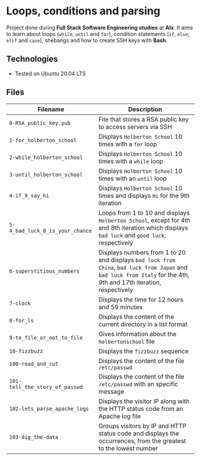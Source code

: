 # Loops, conditions and parsing

Project done during **Full Stack Software Engineering studies** at **Alx**. It aims to learn about loops (`while`, `until` and `for`), condition statements (`if`, `else`, `elif` and `case`), shebangs and how to create SSH keys with **Bash**.

## Technologies
* Tested on Ubuntu 20.04 LTS

## Files

| Filename | Description |
| -------- | ----------- |
| `0-RSA_public_key.pub` | File that stores a RSA public key to access servers via SSH |
| `1-for_holberton_school` | Displays `Holberton School` 10 times with a `for` loop |
| `2-while_holberton_school` | Displays `Holberton School` 10 times with a `while` loop |
| `3-until_holberton_school` | Displays `Holberton School` 10 times with an `until` loop |
| `4-if_9_say_hi` | Displays `Holberton School` 10 times and displays `Hi` for the 9th iteration |
| `5-4_bad_luck_8_is_your_chance` | Loops from 1 to 10 and displays `Holberton School`, except for 4th and 8th iteration which displays `bad luck` and `good luck`, respectively  |
| `6-superstitious_numbers` | Displays numbers from 1 to 20 and displays `bad luck from China`, `bad luck from Japan` and `bad luck from Italy` for the 4th, 9th and 17th iteration, respectively |
| `7-clock` | Displays the time for 12 hours and 59 minutes |
| `8-for_ls` | Displays the content of the current directory in a list format |
| `9-to_file_or_not_to_file` | Gives information about the `holbertonschool` file |
| `10-fizzbuzz` | Displays the `fizzbuzz` sequence |
| `100-read_and_cut` | Displays the content of the file `/etc/passwd` |
| `101-tell_the_story_of_passwd` | Displays the content of the file `/etc/passwd` with an specific message |
| `102-lets_parse_apache_logs` | Displays the visitor IP along with the HTTP status code from an Apache log file |
| `103-dig_the-data` | Groups visitors by IP and HTTP status code and displays the occurrences, from the greatest to the lowest number |
